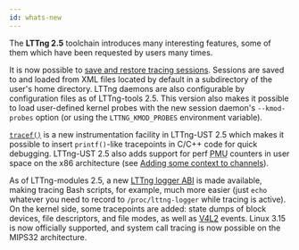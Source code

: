 ```yaml
---
id: whats-new
---
```


The **LTTng 2.5** toolchain introduces many interesting features, some
of them which have been requested by users many times.

It is now possible to
[save and restore tracing sessions](#doc-saving-loading-tracing-session).
Sessions are saved to and loaded from XML files located by default in
a subdirectory of the user's home directory. LTTng daemons
are also configurable by configuration files as of LTTng-tools 2.5.
This version also makes it possible to load user-defined kernel probes
with the new session daemon's `--kmod-probes` option (or using
the `LTTNG_KMOD_PROBES` environment variable).

[`tracef()`](#doc-tracef) is a new instrumentation facility in
LTTng-UST 2.5 which makes it possible to insert `printf()`-like
tracepoints in C/C++ code for quick debugging. LTTng-UST 2.5 also
adds support for perf
<abbr title="Performance Monitoring Unit">PMU</abbr> counters in user
space on the x86 architecture
(see [Adding some context to channels](#doc-adding-context)).

As of LTTng-modules 2.5, a new
[LTTng logger ABI](#doc-proc-lttng-logger-abi)
is made available, making tracing Bash scripts, for example, much more
easier (just `echo` whatever you need to record to `/proc/lttng-logger`
while tracing is active).
On the kernel side, some tracepoints are added: state dumps of block
devices, file descriptors, and file modes, as well as
<a href="http://en.wikipedia.org/wiki/Video4Linux" class="ext">V4L2</a>
events. Linux 3.15 is now officially supported, and system call tracing
is now possible on the MIPS32 architecture.
